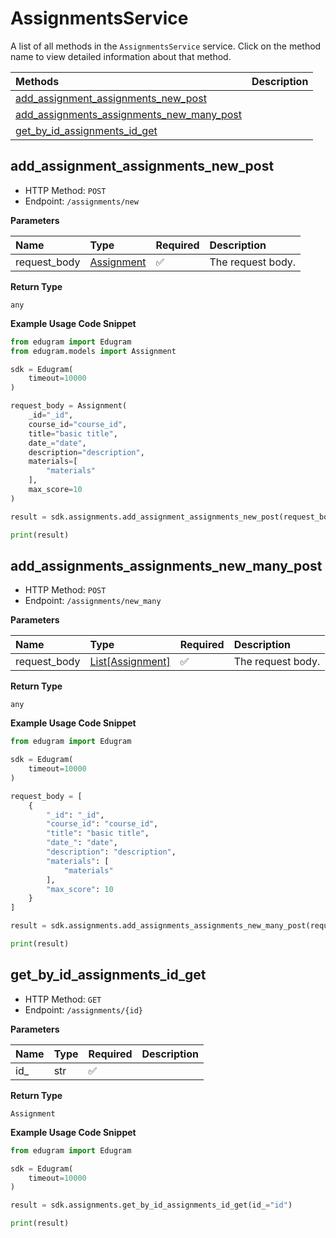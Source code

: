 # AssignmentsService

A list of all methods in the `AssignmentsService` service. Click on the method name to view detailed information about that method.

| Methods                                                                                 | Description |
| :-------------------------------------------------------------------------------------- | :---------- |
| [add_assignment_assignments_new_post](#add_assignment_assignments_new_post)             |             |
| [add_assignments_assignments_new_many_post](#add_assignments_assignments_new_many_post) |             |
| [get_by_id_assignments_id_get](#get_by_id_assignments_id_get)                           |             |

## add_assignment_assignments_new_post

- HTTP Method: `POST`
- Endpoint: `/assignments/new`

**Parameters**

| Name         | Type                                  | Required | Description       |
| :----------- | :------------------------------------ | :------- | :---------------- |
| request_body | [Assignment](../models/Assignment.md) | ✅       | The request body. |

**Return Type**

`any`

**Example Usage Code Snippet**

```python
from edugram import Edugram
from edugram.models import Assignment

sdk = Edugram(
    timeout=10000
)

request_body = Assignment(
    _id="_id",
    course_id="course_id",
    title="basic title",
    date_="date",
    description="description",
    materials=[
        "materials"
    ],
    max_score=10
)

result = sdk.assignments.add_assignment_assignments_new_post(request_body=request_body)

print(result)
```

## add_assignments_assignments_new_many_post

- HTTP Method: `POST`
- Endpoint: `/assignments/new_many`

**Parameters**

| Name         | Type                                        | Required | Description       |
| :----------- | :------------------------------------------ | :------- | :---------------- |
| request_body | [List[Assignment]](../models/Assignment.md) | ✅       | The request body. |

**Return Type**

`any`

**Example Usage Code Snippet**

```python
from edugram import Edugram

sdk = Edugram(
    timeout=10000
)

request_body = [
    {
        "_id": "_id",
        "course_id": "course_id",
        "title": "basic title",
        "date_": "date",
        "description": "description",
        "materials": [
            "materials"
        ],
        "max_score": 10
    }
]

result = sdk.assignments.add_assignments_assignments_new_many_post(request_body=request_body)

print(result)
```

## get_by_id_assignments_id_get

- HTTP Method: `GET`
- Endpoint: `/assignments/{id}`

**Parameters**

| Name | Type | Required | Description |
| :--- | :--- | :------- | :---------- |
| id\_ | str  | ✅       |             |

**Return Type**

`Assignment`

**Example Usage Code Snippet**

```python
from edugram import Edugram

sdk = Edugram(
    timeout=10000
)

result = sdk.assignments.get_by_id_assignments_id_get(id_="id")

print(result)
```

<!-- This file was generated by liblab | https://liblab.com/ -->
